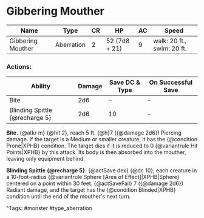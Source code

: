 # Gibbering Mouther

| Name | Type | CR | HP | AC | Speed |
|------|------|----|----|----|-------|
| Gibbering Mouther | Aberration | 2 | 52 (7d8 + 21) | 9 | walk: 20 ft., swim: 20 ft. |

### Actions:

| Ability | Damage | Save DC & Type | On Successful Save |
|---------|--------|----------------|--------------------|
| Bite | 2d6 | - | - |
| Blinding Spittle {@recharge 5} | 2d6 | 10 | - |


**Bite.** {@atkr m} {@hit 2}, reach 5 ft. {@h}7 ({@damage 2d6}) Piercing damage. If the target is a Medium or smaller creature, it has the {@condition Prone|XPHB} condition. The target dies if it is reduced to 0 {@variantrule Hit Points|XPHB} by this attack. Its body is then absorbed into the mouther, leaving only equipment behind.

**Blinding Spittle {@recharge 5}.** {@actSave dex} {@dc 10}, each creature in a 10-foot-radius {@variantrule Sphere [Area of Effect]|XPHB|Sphere} centered on a point within 30 feet. {@actSaveFail} 7 ({@damage 2d6}) Radiant damage, and the target has the {@condition Blinded|XPHB} condition until the end of the mouther's next turn.

^Tags: #monster #type_aberration